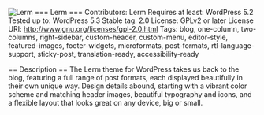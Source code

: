 ![Lerm](https://www.hanost.com/wp-content/uploads/2019/08/logo.png)
=== Lerm ===
Contributors: Lerm
Requires at least: WordPress 5.2
Tested up to: WordPress 5.3
Stable tag: 2.0
License: GPLv2 or later
License URI: http://www.gnu.org/licenses/gpl-2.0.html
Tags: blog, one-column, two-columns, right-sidebar, custom-header, custom-menu, editor-style, featured-images, footer-widgets, microformats, post-formats, rtl-language-support, sticky-post, translation-ready, accessibility-ready

== Description ==
The Lerm theme for WordPress takes us back to the blog, featuring a full range of post formats, each displayed beautifully in their own unique way. Design details abound, starting with a vibrant color scheme and matching header images, beautiful typography and icons, and a flexible layout that looks great on any device, big or small.
